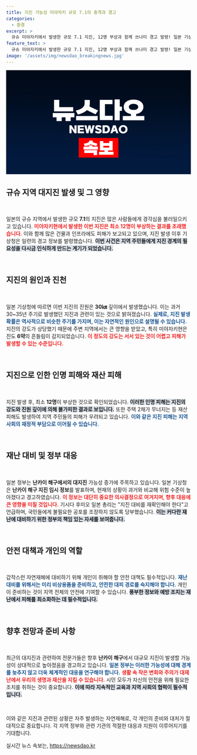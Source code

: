 ```yaml
---
title: 지진 가능성 미야자키 규모 7.1의 충격과 경고
categories:
  - 환경
excerpt: >
  규슈 미야자키에서 발생한 규모 7.1 지진, 12명 부상과 함께 쓰나미 경고 발령! 일본 기상청, 난카이 해구 대지진 위험 증가 경고. 과거 30년 주기 지진 불안감 커져!
feature_text: >
  규슈 미야자키에서 발생한 규모 7.1 지진, 12명 부상과 함께 쓰나미 경고 발령! 일본 기상청, 난카이 해구 대지진 위험 증가 경고. 과거 30년 주기 지진 불안감 커져!
image: '/assets/img/newsdao_breakingnews.jpg'
---
```


<p><img src="/assets/img/newsdao_breakingnews.jpg" alt="koreaapp 속보" /></p>

<h2 data-ke-size="size26">규슈 지역 대지진 발생 및 그 영향</h2>

<p data-ke-size="size16">&nbsp;</p> 

<p>일본의 규슈 지역에서 발생한 규모 <strong>7.1</strong>의 지진은 많은 사람들에게 경각심을 불러일으키고 있습니다. <b><span style="color: #ee2323;">미야자키현에서 발생한 이번 지진은 최소 12명이 부상하는 결과를 초래했습니다.</span></b> 이와 함께 많은 건물과 인프라에도 피해가 보고되고 있으며, 지진 발생 이후 기상청은 일련의 경고 정보를 발령했습니다. <b><span style="background-color: #21538527;">이번 사건은 지역 주민들에게 지진 경계의 필요성을 다시금 인식하게 만드는 계기가 되었습니다.</span></b> </p>

<p data-ke-size="size16">&nbsp;</p> 

<h2 data-ke-size="size26">지진의 원인과 진천</h2>

<p data-ke-size="size16">&nbsp;</p> 

<p>일본 기상청에 따르면 이번 지진의 진원은 <strong>30㎞</strong> 깊이에서 발생했습니다. 이는 과거 30~35년 주기로 발생했던 지진과 관련이 있는 것으로 밝혀졌습니다. <b><span style="color: #1a5490;">실제로, 지진 발생 확률은 역사적으로 비슷한 주기를 가지며, 이는 자연적인 원인으로 설명될 수 있습니다.</span></b> 지진의 강도가 상당했기 때문에 주변 지역에서는 큰 영향을 받았고, 특히 미야자키현은 진도 <strong>6약</strong>의 흔들림이 감지되었습니다. <b><span style="color: #ee2323;">이 정도의 강도는 서서 있는 것이 어렵고 피해가 발생할 수 있는 수준입니다.</span></b></p>

<p data-ke-size="size16">&nbsp;</p> 

<h2 data-ke-size="size26">지진으로 인한 인명 피해와 재산 피해</h2>

<p data-ke-size="size16">&nbsp;</p> 

<p>지진 발생 후, 최소 <strong>12명</strong>이 부상한 것으로 확인되었습니다. <b><span style="background-color: #21538527;">이러한 인명 피해는 지진의 강도와 진원 깊이에 의해 불가피한 결과로 보입니다.</span></b> 또한 주택 2채가 무너지는 등 재산 피해도 발생하여 지역 주민들의 피해가 우려되고 있습니다. <b><span style="color: #1a5490;">이와 같은 지진 피해는 지역 사회의 재정적 부담으로 이어질 수 있습니다.</span></b></p>

<p data-ke-size="size16">&nbsp;</p> 

<h2 data-ke-size="size26">재난 대비 및 정부 대응</h2>

<p data-ke-size="size16">&nbsp;</p> 

<p>일본 정부는 <strong>난카이 해구에서의 대지진</strong> 가능성 증가에 주목하고 있습니다. 일본 기상청은 <strong>난카이 해구 지진 임시 정보</strong>를 발표하며, 현재의 상황이 과거와 비교해 위험 수준이 높아졌다고 경고하였습니다. <b><span style="color: #ee2323;">이 정보는 대단히 중요한 의사결정으로 여겨지며, 향후 대응에 큰 영향을 미칠 것입니다.</span></b> 기시다 후미오 일본 총리는 "지진 대비를 재확인해야 한다"고 언급하며, 국민들에게 불필요한 공포를 조장하지 않도록 당부했습니다. <b><span style="background-color: #21538527;">이는 커다란 재난에 대비하기 위한 정부의 책임 있는 자세를 보여줍니다.</span></b></p>

<p data-ke-size="size16">&nbsp;</p> 

<h2 data-ke-size="size26">안전 대책과 개인의 역할</h2>

<p data-ke-size="size16">&nbsp;</p> 

<p>갑작스런 자연재해에 대비하기 위해 개인이 취해야 할 안전 대책도 필수적입니다. <b><span style="color: #1a5490;">재난 대비를 위해서는 미리 비상용품을 준비하고, 안전한 대피 경로를 숙지해야 합니다.</span></b> 개인이 준비하는 것이 지역 전체의 안전에 기여할 수 있습니다. <b><span style="background-color: #21538527;">풍부한 정보와 예방 조치는 재난에서 피해를 최소화하는 데 필수적입니다.</span></b></p>

<p data-ke-size="size16">&nbsp;</p> 

<h2 data-ke-size="size26">향후 전망과 준비 사항</h2>

<p data-ke-size="size16">&nbsp;</p> 

<p>최근의 대지진과 관련하여 전문가들은 향후 <strong>난카이 해구</strong>에서 대규모 지진이 발생할 가능성이 상대적으로 높아졌음을 경고하고 있습니다. <b><span style="color: #1a5490;">일본 정부는 이러한 가능성에 대해 경계를 늦추지 않고 더욱 체계적인 대응을 연구해야 합니다.</span></b> <b><span style="color: #ee2323;">생활 속 작은 변화와 주의가 대재난에서 우리의 생명과 재산을 지킬 수 있습니다.</span></b> 시민 모두가 자신의 안전을 위해 필요한 조치를 취하는 것이 중요합니다. <b><span style="background-color: #21538527;">이에 따라 지속적인 교육과 지역 사회의 협력이 필수적입니다.</span></b></p>

<p data-ke-size="size16">&nbsp;</p> 

<p>이와 같은 지진과 관련된 상황은 자주 발생하는 자연재해로, 각 개인의 준비와 대처가 절대적으로 중요합니다. 각 지역 정부와 관련 기관의 적절한 대응과 지원이 이루어지기를 기대합니다.</p>
실시간 뉴스 속보는, <a href="https://newsdao.kr" rel="dofollow">https://newsdao.kr</a>


